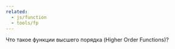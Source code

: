 ```yaml
---
related:
  - js/function
  - tools/fp
---
```


Что такое функции высшего порядка (Higher Order Functions)?
